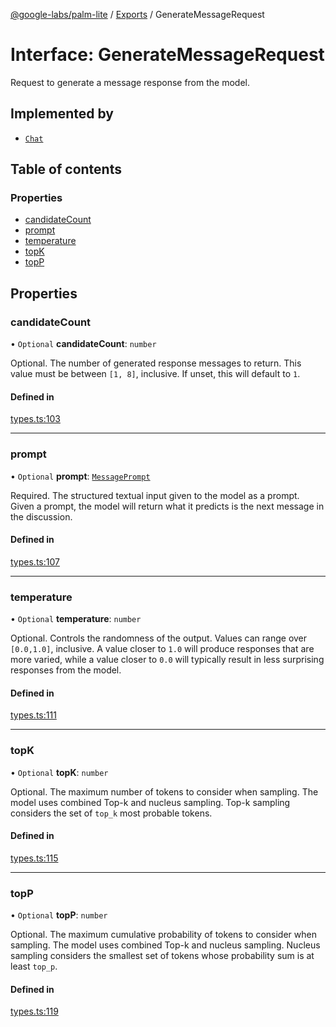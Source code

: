 [@google-labs/palm-lite](../README.md) / [Exports](../modules.md) / GenerateMessageRequest

# Interface: GenerateMessageRequest

Request to generate a message response from the model.

## Implemented by

- [`Chat`](../classes/Chat.md)

## Table of contents

### Properties

- [candidateCount](GenerateMessageRequest.md#candidatecount)
- [prompt](GenerateMessageRequest.md#prompt)
- [temperature](GenerateMessageRequest.md#temperature)
- [topK](GenerateMessageRequest.md#topk)
- [topP](GenerateMessageRequest.md#topp)

## Properties

### candidateCount

• `Optional` **candidateCount**: `number`

Optional. The number of generated response messages to return. This value must be between `[1, 8]`, inclusive. If unset, this will default to `1`.

#### Defined in

[types.ts:103](https://github.com/Chizobaonorh/labs-prototypes/blob/220f97e/seeds/palm-lite/src/types.ts#L103)

___

### prompt

• `Optional` **prompt**: [`MessagePrompt`](MessagePrompt.md)

Required. The structured textual input given to the model as a prompt. Given a prompt, the model will return what it predicts is the next message in the discussion.

#### Defined in

[types.ts:107](https://github.com/Chizobaonorh/labs-prototypes/blob/220f97e/seeds/palm-lite/src/types.ts#L107)

___

### temperature

• `Optional` **temperature**: `number`

Optional. Controls the randomness of the output. Values can range over `[0.0,1.0]`, inclusive. A value closer to `1.0` will produce responses that are more varied, while a value closer to `0.0` will typically result in less surprising responses from the model.

#### Defined in

[types.ts:111](https://github.com/Chizobaonorh/labs-prototypes/blob/220f97e/seeds/palm-lite/src/types.ts#L111)

___

### topK

• `Optional` **topK**: `number`

Optional. The maximum number of tokens to consider when sampling. The model uses combined Top-k and nucleus sampling. Top-k sampling considers the set of `top_k` most probable tokens.

#### Defined in

[types.ts:115](https://github.com/Chizobaonorh/labs-prototypes/blob/220f97e/seeds/palm-lite/src/types.ts#L115)

___

### topP

• `Optional` **topP**: `number`

Optional. The maximum cumulative probability of tokens to consider when sampling. The model uses combined Top-k and nucleus sampling. Nucleus sampling considers the smallest set of tokens whose probability sum is at least `top_p`.

#### Defined in

[types.ts:119](https://github.com/Chizobaonorh/labs-prototypes/blob/220f97e/seeds/palm-lite/src/types.ts#L119)
